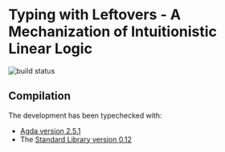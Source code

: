 Typing with Leftovers - A Mechanization of Intuitionistic Linear Logic
========

![build status](https://travis-ci.org/gallais/typing-with-leftovers.svg)

## Compilation

The development has been typechecked with:

* [Agda version 2.5.1](http://hackage.haskell.org/package/Agda-2.5.1)
* The [Standard Library version 0.12](https://github.com/agda/agda-stdlib/archive/v0.12.tar.gz)
